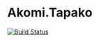 # Akomi.Tapako

[![Build Status](https://www.myget.org/BuildSource/Badge/akomi?identifier=3410eb4e-a918-4477-83e7-dd080042bd0a)](https://www.myget.org/BuildSource/List/akomi)

